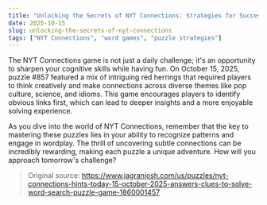 ```yaml
---
title: "Unlocking the Secrets of NYT Connections: Strategies for Success"
date: 2025-10-15
slug: unlocking-the-secrets-of-nyt-connections
tags: ["NYT Connections", "word games", "puzzle strategies"]
---
```


The NYT Connections game is not just a daily challenge; it's an opportunity to sharpen your cognitive skills while having fun. On October 15, 2025, puzzle #857 featured a mix of intriguing red herrings that required players to think creatively and make connections across diverse themes like pop culture, science, and idioms. This game encourages players to identify obvious links first, which can lead to deeper insights and a more enjoyable solving experience.

As you dive into the world of NYT Connections, remember that the key to mastering these puzzles lies in your ability to recognize patterns and engage in wordplay. The thrill of uncovering subtle connections can be incredibly rewarding, making each puzzle a unique adventure. How will you approach tomorrow's challenge? 

> Original source: https://www.jagranjosh.com/us/puzzles/nyt-connections-hints-today-15-october-2025-answers-clues-to-solve-word-search-puzzle-game-1860001457
